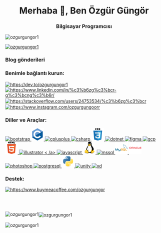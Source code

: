 <h1 align="center">Merhaba 👋, Ben Özgür Güngör</h1>
<h3 align="center">Bilgisayar Programcısı</h3>

<p align="left"> <img src="https:/ /komarev.com/ghpvc/?username=ozgurgungor1&label=Profile%20views&color=0e75b6&style=flat" alt = "ozgurgungor1" /> </p>

<p align = "left"> <a href = "https://github. com/ryo-ma/github-profile-trophy"><img src = "https://github-profile-trophy.vercel.app/?username=ozgurgungor1" alt = "ozgurgungor1" /></a> </ p>

### Blog gönderileri
<!-- BLOG-POST-LIST:START -->
<!-- BLOG-POST-LIST:END -->

<h3 align="left">Benimle bağlantı kurun:</h3 >
<p align = "left">
<a href = "https://dev.to/https://dev.to/ozgurgungor1" target = "blank"><img align = "center" src = "https: //raw.githubusercontent.com/rahuldkjain/github-profile-readme-generator/master/src/images/icons/Social/devto.svg" alt = "https://dev.to/ozgurgungor1" height = "30" genişlik = "40" /></a>
<a href = "https://linkedin.com/in/https://www.linkedin.com/in/%c3%b6zg%c3%bcr-g%c3 %bcng%c3%b6r/" target = "boş"><img align = "center" src = "https://raw.githubusercontent.com/rahuldkjain/github-profile-readme-generator/master/src/images/ simgeler/Social/linked-in-alt.svg" alt = "https://www.linkedin.com/in/%c3%b6zg%c3%bcr-g%c3%bcng%c3%b6r/" height = " 30" width="40" /></a>
<a href="https://stackoverflow.com/users/https://stackoverflow.com/users/24753534/%c3%b6zg%c3%bcr" hedefi ="blank"><img align="center" src="https://raw.githubusercontent.com/rahuldkjain/github-profile-readme-generator/master/src/images/icons/Social/stack-overflow.svg " alt = "https://stackoverflow.com/users/24753534/%c3%b6zg%c3%bcr" height = "30" genişlik = "40" /></a>
<a href = "https:// instagram.com/https://www.instagram.com/ozgurgungoorr" target = "blank"><img align = "center" src = "https://raw.githubusercontent.com/rahuldkjain/github-profile-readme- jeneratör/master/src/images/icons/Social/instagram.svg" alt = "https://www.instagram.com/ozgurgungoorr" height = "30" genişlik = "40" /></a>
</p >

<h3 align="left">Diller ve Araçlar:</h3>
<p align = "left"> <a href = "https://getbootstrap.com" target = "_blank" rel = "noreferrer"> <img src = "https://raw.githubusercontent.com/devicons/devicon /master/icons/bootstrap/bootstrap-plain-wordmark.svg" alt = "bootstrap" width = "40" height = "40"/> </a> <a href = "https://www.cprogramming.com /" target = "_blank" rel = "noreferrer"> <img src = "https://raw.githubusercontent.com/devicons/devicon/master/icons/c/c-original.svg" alt = "c" genişlik ="40" height = "40"/> </a> <a href = "https://www.w3schools.com/cpp/" target = "_blank" rel = "noreferrer"> <img src = "https ://raw.githubusercontent.com/devicons/devicon/master/icons/cplusplus/cplusplus-original.svg" alt = "cplusplus" width = "40" height = "40"/> </a> <a href= "https://www.w3schools.com/cs/" target = "_blank" rel = "noreferrer"> <img src = "https://raw.githubusercontent.com/devicons/devicon/master/icons/csharp/ csharp-original.svg" alt = "csharp" width = "40" height = "40"/> </a> <a href = "https://www.w3schools.com/css/" target = "_blank" rel = "noreferrer"> <img src = "https://raw.githubusercontent.com/devicons/devicon/master/icons/css3/css3-original-wordmark.svg" alt = "css3" width = "40" yükseklik ="40"/> </a> <a href = "https://dotnet.microsoft.com/" target = "_blank" rel = "noreferrer"> <img src = "https://raw.githubusercontent. com/devicons/devicon/master/icons/dot-net/dot-net-original-wordmark.svg" alt = "dotnet" width = "40" height = "40"/> </a> <a href = " https://www.figma.com/" target = "_blank" rel = "noreferrer"> <img src = "https://www.vectorlogo.zone/logos/figma/figma-icon.svg" alt = " figma" width = "40" height = "40"/> </a> <a href = "https://cloud.google.com" target = "_blank" rel = "noreferrer"> <img src = "https ://www.vectorlogo.zone/logos/google_cloud/google_cloud-icon.svg" alt = "gcp" width = "40" height = "40"/> </a> <a href = "https://www .w3.org/html/" target = "_blank" rel = "noreferrer"> <img src = "https://raw.githubusercontent.com/devicons/devicon/master/icons/html5/html5-original-wordmark.svg" alt = "html5" width = "40" height = "40"/> </a> <a href = "https://www.adobe.com/in/products/illustrator.html" target = "_blank " rel = "noreferrer"> <img src = "https://www.vectorlogo.zone/logos/adobe_illustrator/adobe_illustrator-icon.svg" alt = "illustrator" width = "40" height = "40"/> < /a> <a href = "https://developer.mozilla.org/en-US/docs/Web/JavaScript" target = "_blank" rel = "noreferrer"> <img src = "https://raw. githubusercontent.com/devicons/devicon/master/icons/javascript/javascript-original.svg" alt = "javascript" width = "40" height = "40"/> </a> <a href = "https:// www.linux.org/" target = "_blank" rel = "noreferrer"> <img src = "https://raw.githubusercontent.com/devicons/devicon/master/icons/linux/linux-original.svg" alt ="linux" width = "40" height = "40"/> </a> <a href = "https://www.microsoft.com/en-us/sql-server" target = "_blank" rel= "noreferrer"> <img src = "https://www.svgrepo.com/show/303229/microsoft-sql-server-logo.svg" alt = "mssql" width = "40" height = "40"/> </a> <a href = "https://www.mysql.com/" target = "_blank" rel = "noreferrer"> <img src = "https://raw.githubusercontent.com/devicons/devicon/ master/icons/mysql/mysql-original-wordmark.svg" alt = "mysql" width = "40" height = "40"/> </a> <a href = "https://www.oracle.com/ " target = "_blank" rel = "noreferrer"> <img src = "https://raw.githubusercontent.com/devicons/devicon/master/icons/oracle/oracle-original.svg" alt = "oracle" width= "40" yükseklik = "40"/> </a> <a href = "https://www.photoshop.com/en" target = "_blank" rel = "noreferrer"> <img src = "https:/ /raw.githubusercontent.com/devicons/devicon/master/icons/photoshop/photoshop-line.svg" alt = "photoshop" width = "40" height = "40"/> </a> <a href = "https ://www.postgresql.org" target = "_blank" rel = "noreferrer"> <img src = "https://raw.githubusercontent.com/devicons/devicon/master/icons/postgresql/postgresql-original-wordmark .svg" alt = "postgresql" width = "40" height = "40"/> </a> <a href = "https://www.python.org" target = "_blank" rel = "noreferrer"> <img src = "https://raw.githubusercontent.com/devicons/devicon/master/icons/python/python-original.svg" alt = "python" genişlik ="40" height = "40"/> </a> <a href = "https://unity.com/" target = "_blank" rel = "noreferrer"> <img src = "https://www .vectorlogo.zone/logos/unity3d/unity3d-icon.svg" alt = "unity" width = "40" height = "40"/> </a> <a href = "https://www.adobe.com /products/xd.html" target = "_blank" rel = "noreferrer"> <img src = "https://cdn.worldvectorlogo.com/logos/adobe-xd.svg" alt = "xd" width = "40 " yükseklik = "40"/> </a> </p>







<h3 align="left">Destek:</h3>
<p> <a href="https://www.buymeacoffee.com/https://www.buymeacoffee.com/ozgurgungor"> <img align=" left" src = "https://cdn.buymeacoffee.com/buttons/v2/default-yellow.png" height = "50" width = "210" alt = "https://www.buymeacoffee.com/ozgurgungor" /></a> </p><br><br>







<p><img align = "left" src = "https://github-readme-stats.vercel.app/api/top-langs?username=ozgurgungor1&show_icons=true&locale=en&layout=compact" alt = "ozgurgungor1" /> </p>

<p> <img align = "center" src = "https://github-readme-stats.vercel.app/api?username=ozgurgungor1&show_icons=true&locale=en" alt = "ozgurgungor1" /> </p>

<p><img align = "center" src = "https://github-readme-streak-stats.herokuapp.com/?user=ozgurgungor1&" alt = "ozgurgungor1" /></p>
